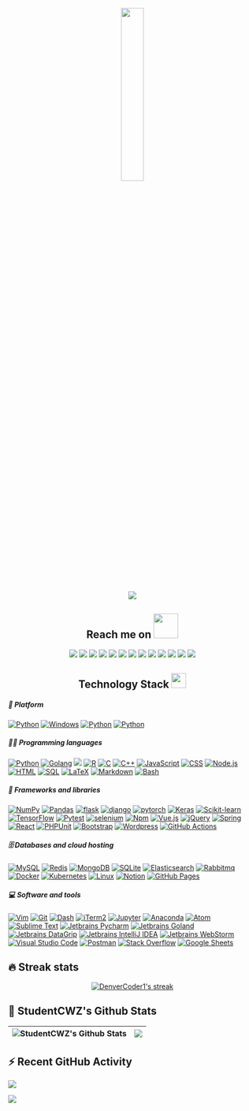 <p align="center">
  <img src="https://cdn.jsdelivr.net/gh/jasonkayzk/jasonkayzk@master/hello-world.gif" width="30%">
</p>

<!-- Typing SVG by StudentCWZ - https://github.com/StudentCWZ/readme-typing-svg -->
<p align="center">
  <a href="#"><img src="https://readme-typing-svg.herokuapp.com/?lines=Golang%20and%20Python%20developer;Always%20learning%20new%20things&font=Monaco&center=true&width=440&height=45&color=f75c7e&vCenter=true&size=22"></a>
</p>

<h2 align="center" font-face="Monaco">Reach me on <img src="https://media.giphy.com/media/mGcNjsfWAjY5AEZNw6/giphy.gif" width="50"></h2>
<p align="center">
<img src="https://img.shields.io/badge/-Golang-black?style=flat-square&font=Monaco&logo=go"/>
<img src="https://img.shields.io/badge/-Python-black?style=flat-square&font=Monaco&logo=python"/>
<img src="https://img.shields.io/badge/-Java-black?style=flat-square&font=Monaco&logo=java"/>
<img src="https://img.shields.io/badge/-Vuejs-black?style=flat-square&font=Monaco&logo=Vue.js"/>
<img src="https://img.shields.io/badge/-Nodejs-black?style=flat-square&font=Monaco&logo=Node.js"/>
<img src="https://img.shields.io/badge/-React-black?style=flat-square&font=Monaco&logo=react"/>
<img src="https://img.shields.io/badge/-Redis-black?style=flat-square&font=Monaco&logo=redis"/>
<img src="https://img.shields.io/badge/-MongoDB-black?style=flat-square&font=Monaco&logo=mongodb"/>
<img src="https://img.shields.io/badge/-MySQL-black?style=flat-square&font=Monaco&logo=mysql"/>
<img src="https://img.shields.io/badge/-Docker-black?style=flat-square&font=Monaco&logo=docker"/>
<img src="https://img.shields.io/badge/-Kubernetes-black?style=flat-square&font=Monaco&logo=kubernetes"/>
<img src="https://img.shields.io/badge/-Git-black?style=flat-square&font=Monaco&logo=git"/>
<img src="https://img.shields.io/badge/-GitHub-black?style=flat-square&font=Monaco&logo=github"/>
</p>

<h2 align="center" font-face="Monaco">Technology Stack <img src="https://media.giphy.com/media/WUlplcMpOCEmTGBtBW/giphy.gif" width="30"></h2>

<h5 align="left" font-face="Monaco"> 🚀 Platform </h5>
<p>
<a href="#"><img alt="Python" src="https://img.shields.io/badge/MacOS-BigSur-2376bc?style=flat-square&font=Monaco&logo=apple&logoColor=white"></a>
<a href="#"><img alt="Windows" src="https://img.shields.io/badge/Windows-10-2376bc?style=flat-square&font=Monaco&logo=windows&logoColor=white"></a>
<a href="#"><img alt="Python" src="https://img.shields.io/badge/Linux-Ubuntu-2376bc?style=flat-square&font=Monaco&logo=ubuntu&logoColor=white"></a>
<a href="#"><img alt="Python" src="https://img.shields.io/badge/Linux-Centos-2376bc?style=flat-square&font=Monaco&logo=centos&logoColor=white"></a>
</p>

<h5 align="left" font-face="Monaco"> 👨‍💻 Programming languages </h5>
<p>
    <a href="#"><img alt="Python" src="https://img.shields.io/badge/Python-14354C.svg?logo=python&font=Monaco&logoColor=white"></a>
    <a href="#"><img alt="Golang" src="https://img.shields.io/badge/Golang-0A9EDC.svg?logo=go&font=Monaco&logoColor=white"></a>
    <a href="#"><img src="https://img.shields.io/badge/Java-E34A86?style=flat-square&font=Monaco&logo=java"/></a>
    <a href="#"><img alt="R" src="https://img.shields.io/badge/R-276DC3.svg?logo=r&font=Monaco&logoColor=white"></a>
    <a href="#"><img alt="C" src="https://custom-icon-badges.herokuapp.com/badge/C-03599C.svg?logo=c-in-hexagon&font=Monaco&logoColor=white"></a>
    <a href="#"><img alt="C++" src="https://custom-icon-badges.herokuapp.com/badge/C++-9C033A.svg?logo=cpp2&font=Monaco&logoColor=white"></a>
    <a href="#"><img alt="JavaScript" src="https://img.shields.io/badge/JavaScript-F7DF1E.svg?logo=javascript&font=Monaco&logoColor=black"></a>
    <a href="#"><img alt="CSS" src="https://img.shields.io/badge/CSS-1572B6.svg?logo=css3&font=Monaco&logoColor=white"></a>
    <a href="#"><img alt="Node.js" src="https://img.shields.io/badge/Node.js-43853D.svg?logo=node.js&font=Monaco&logoColor=white"></a>
    <a href="#"><img alt="HTML" src="https://img.shields.io/badge/HTML-E34F26.svg?logo=html5&font=Monaco&logoColor=white"></a>
    <a href="#"><img alt="SQL" src="https://custom-icon-badges.herokuapp.com/badge/SQL-025E8C.svg?logo=database&font=Monaco&logoColor=white"></a>
    <a href="#"><img alt="LaTeX" src="https://img.shields.io/badge/LaTeX-008080.svg?logo=LaTeX&font=Monaco&logoColor=white"></a>
    <a href="#"><img alt="Markdown" src="https://img.shields.io/badge/Markdown-FF6F00.svg?logo=markdown&font=Monaco&logoColor=white"></a>
    <a href="#"><img alt="Bash" src="https://img.shields.io/badge/Bash-430098?logo=gnu-bash&font=Monaco&logoColor=white"></a>
</p>

<h5 align="left" font-face="Monaco"> 🧰 Frameworks and libraries </h5>
<p>
    <a href="#"><img alt="NumPy" src="https://img.shields.io/badge/Numpy-CB2029?logo=numpy&font=Monaco&logoColor=white"></a>
    <a href="#"><img alt="Pandas" src="https://img.shields.io/badge/Pandas-5C2D91?logo=pandas&font=Monaco&logoColor=white"></a>
    <a href="#"><img alt="flask" src="https://img.shields.io/badge/-flask-00979D?logo=flask&font=Monaco&logoColor=white"></a>
    <a href="#"><img alt="django" src="https://img.shields.io/badge/django-7952B3.svg?logo=django&font=Monaco&logoColor=white"></a>
    <a href="#"><img alt="pytorch" src="https://img.shields.io/badge/pytorch-E34A86?logo=pytorch&font=Monaco&logoColor=white"></a>
    <a href="#"><img alt="Keras" src="https://img.shields.io/badge/Keras-f05032?logo=Keras&font=Monaco&logoColor=white"></a>
    <a href="#"><img alt="Scikit-learn" src="https://img.shields.io/badge/scikit%20learn-F7DF1E.svg?logo=scikit-learn&font=Monaco&logoColor=white"></a>
    <a href="#"><img alt="TensorFlow" src="https://img.shields.io/badge/TensorFlow-FF6F00.svg?logo=TensorFlow&font=Monaco&logoColor=white"></a>
    <a href="#"><img alt="Pytest" src="https://img.shields.io/badge/Pytest-0A9EDC.svg?logo=pytest&font=Monaco&logoColor=white"></a>
    <a href="#"><img alt="selenium" src="https://img.shields.io/badge/selenium-02569B.svg?logo=selenium&font=Monaco&logoColor=white"></a>
    <a href="#"><img alt="Npm" src="https://custom-icon-badges.herokuapp.com/badge/Npm-D00000.svg?logo=npm&font=Monaco&logoColor=white"></a>
    <a href="#"><img alt="Vue.js" src="https://img.shields.io/badge/Vue.js-4fc08d?logo=Vue.js&font=Monaco&logoColor=white"></a>
    <a href="#"><img alt="jQuery" src="https://img.shields.io/badge/jQuery-0081CB.svg?logo=jQuery&font=Monaco&logoColor=white"></a>
    <a href="#"><img alt="Spring" src="https://custom-icon-badges.herokuapp.com/badge/Spring-25A162.svg?logo=spring&font=Monaco&logoColor=white"></a>
    <a href="#"><img alt="React" src="https://img.shields.io/badge/React-20232a.svg?logo=react&font=Monaco&logoColor=%2361DAFB"></a>
    <a href="#"><img alt="PHPUnit" src="https://custom-icon-badges.herokuapp.com/badge/PHPUnit-366488.svg?logo=test-tube&font=Monaco&logoColor=white"></a>
    <a href="#"><img alt="Bootstrap" src="https://img.shields.io/badge/Bootstrap-3B5526.svg?logo=bootstrap&font=Monaco&logoColor=white"></a>
    <a href="#"><img alt="Wordpress" src="https://img.shields.io/badge/Wordpress-21759B?logo=wordpress&font=Monaco&logoColor=white"></a>
    <a href="#"><img alt="GitHub Actions" src="https://img.shields.io/badge/GitHub%20Actions-430098?logo=github%20actions&font=Monaco&logoColor=white"></a>
</p>

<h5 align="left" font-face="Monaco"> 🗄️ Databases and cloud hosting </h5>
<p>
    <a href="#"><img alt="MySQL" src="https://img.shields.io/badge/MySQL-00f.svg?logo=mysql&font=Monaco&logoColor=white"></a>
    <a href="#"><img alt="Redis" src="https://img.shields.io/badge/Redis-C21325.svg?logo=redis&font=Monaco&logoColor=white"></a>
    <a href="#"><img alt="MongoDB" src ="https://img.shields.io/badge/MongoDB-4ea94b.svg?logo=mongodb&font=Monaco&logoColor=white"></a>
    <a href="#"><img alt="SQLite" src ="https://img.shields.io/badge/SQLite-07405e.svg?logo=sqlite&font=Monaco&logoColor=white"></a>
    <a href="#"><img alt="Elasticsearch" src="https://img.shields.io/badge/Elasticsearch-430098.svg?logo=elasticsearch&font=Monaco&logoColor=white"></a>
    <a href="#"><img alt="Rabbitmq" src="https://img.shields.io/badge/Rabbitmq-5C2D91?logo=rabbitmq&font=Monaco&logoColor=white"></a>
    <a href="#"><img alt="Docker" src ="https://img.shields.io/badge/Docker-316192.svg?logo=docker&font=Monaco&logoColor=white"></a>
    <a href="#"><img alt="Kubernetes" src ="https://img.shields.io/badge/Kubernetes-F00000.svg?logo=kubernetes&font=Monaco&logoColor=white"></a>
    <a href="#"><img alt="Linux" src="https://img.shields.io/badge/Linux-F7DF1E.svg?logo=linux&font=Monaco&logoColor=white"></a>
    <a href="#"><img alt="Notion" src="https://img.shields.io/badge/Notion-FF6F00.svg?logo=notion&font=Monaco&logoColor=white"></a>
    <a href="#"><img alt="GitHub Pages" src="https://img.shields.io/badge/GitHub%20Pages-327FC7.svg?logo=github&font=Monaco&logoColor=white"></a>
</p>

<h5 align="left" font-face="Monaco"> 💻 Software and tools </h5>
<p>
    <a href="#"><img alt="Vim" src="https://img.shields.io/badge/Vim-00b56a.svg?logo=Vim&font=Monaco&logoColor=white"></a>
    <a href="#"><img alt="Git" src="https://img.shields.io/badge/Git-F05033.svg?logo=git&font=Monaco&logoColor=white"></a>
    <a href="#"><img alt="Dash" src="https://img.shields.io/badge/Dash-7952B3.svg?logo=dash&font=Monaco&logoColor=white"></a>
    <a href="#"><img alt="iTerm2" src="https://img.shields.io/badge/iTerm2-430098.svg?logo=iTerm2&font=Monaco&logoColor=white"></a>
    <a href="#"><img alt="Jupyter" src="https://img.shields.io/badge/Jupyter-F37626.svg?logo=Jupyter&font=Monaco&logoColor=white"></a>
    <a href="#"><img alt="Anaconda" src="https://img.shields.io/badge/Anaconda-18A497?logo=anaconda&font=Monaco&logoColor=white"></a>
    <a href="#"><img alt="Atom" src="https://img.shields.io/badge/Atom-3DDC84?logo=atom&font=Monaco&logoColor=white"></a>
    <a href="#"><img alt="Sublime Text" src="https://img.shields.io/badge/Sublime%20Text-FB542B?logo=sublime%20text&font=Monaco&logoColor=white"></a>
    <a href="#"><img alt="Jetbrains Pycharm" src="https://img.shields.io/badge/Jetbrains%20Pycharm-008678.svg?logo=pycharm&font=Monaco&logoColor=white"></a>
    <a href="#"><img alt="Jetbrains Goland" src="https://img.shields.io/badge/Jetbrains%20Gland-1793D1.svg?logo=goland&font=Monaco&logoColor=white"></a>
    <a href="#"><img alt="Jetbrains DataGrip" src="https://img.shields.io/badge/Jetbrains%20DataGrip-175DDC?logo=datagrip&font=Monaco&logoColor=white"></a>
    <a href="#"><img alt="Jetbrains IntelliJ IDEA" src="https://img.shields.io/badge/Jetbrains%20IntelliJ%20IDEA-DD1100.svg?logo=intelliJ%20idea&font=Monaco&logoColor=white"></a>
    <a href="#"><img alt="Jetbrains WebStorm" src="https://img.shields.io/badge/Jetbrains%20WebStorm-0000CC?logo=webStorm&font=Monaco&logoColor=white"></a>
    <a href="#"><img alt="Visual Studio Code" src="https://img.shields.io/badge/Visual%20Studio%20Code-0078d7.svg?logo=visual-studio-code&font=Monaco&logoColor=white"></a>
    <a href="#"><img alt="Postman" src="https://img.shields.io/badge/Postman-FF6C37?logo=postman&font=Monaco&logoColor=white"></a>
    <a href="#"><img alt="Stack Overflow" src="https://img.shields.io/badge/-Stack%20Overflow-FE7A16?logo=stack-overflow&font=Monaco&logoColor=white"></a>
    <a href="#"><img alt="Google Sheets" src="https://img.shields.io/badge/Google%20Sheets-34A853.svg?logo=google%20sheets&font=Monaco&logoColor=white"></a>
</p>


<h2 align="left" font-face="Monaco"> 🔥 Streak stats </h2>

<!-- GitHub Readme Streak Stats - https://github.com/StudentCWZ/github-readme-streak-stats -->
<p align="center">
  <a href="https://github.com/StudentCWZ/github-readme-streak-stats">
    <img title="🔥 Get streak stats for your profile at git.io/streak-stats" alt="DenverCoder1's streak" src="https://github-readme-streak-stats.herokuapp.com/?user=StudentCWZ&theme=monokai-metallian&hide_border=true"/>
  </a>
</p>

<h2 align="left" font-face="Monaco"> 📃 StudentCWZ's Github Stats </h2>

|![StudentCWZ's Github Stats](https://github-readme-stats.vercel.app/api?username=StudentCWZ&show_icons=true&include_all_commits=true?count_private=true?include_all_commits=true&theme=dracula)|![](https://github-readme-stats.vercel.app/api/top-langs/?username=StudentCWZ&layout=compact&theme=tokyonight&langs_count=10)|
|-|-|


<h2 align="left" font-face="Monaco"> ⚡ Recent GitHub Activity </h2>

![](https://activity-graph.herokuapp.com/graph?username=StudentCWZ&theme=redical)


<p align="left">
  <a href="#"><img src="https://readme-typing-svg.herokuapp.com/?lines=Thanks%20for%20visiting%20my%20profile%20,%20see%20your%20next%20time!&font=Monaco&center=true&width=440&height=45&color=f75c7e&vCenter=true&size=22"></a>
</p>
